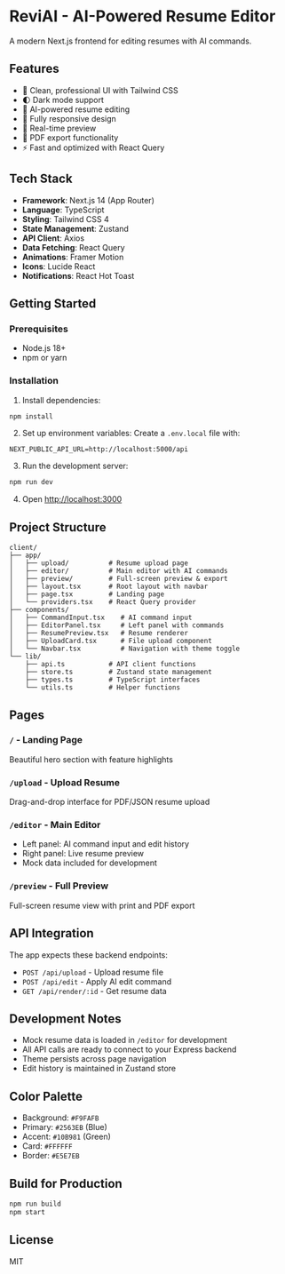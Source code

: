 # ReviAI - AI-Powered Resume Editor

A modern Next.js frontend for editing resumes with AI commands.

## Features

- 🎨 Clean, professional UI with Tailwind CSS
- 🌓 Dark mode support
- 🤖 AI-powered resume editing
- 📱 Fully responsive design
- 🎯 Real-time preview
- 📄 PDF export functionality
- ⚡ Fast and optimized with React Query

## Tech Stack

- **Framework**: Next.js 14 (App Router)
- **Language**: TypeScript
- **Styling**: Tailwind CSS 4
- **State Management**: Zustand
- **API Client**: Axios
- **Data Fetching**: React Query
- **Animations**: Framer Motion
- **Icons**: Lucide React
- **Notifications**: React Hot Toast

## Getting Started

### Prerequisites

- Node.js 18+ 
- npm or yarn

### Installation

1. Install dependencies:
```bash
npm install
```

2. Set up environment variables:
Create a `.env.local` file with:
```
NEXT_PUBLIC_API_URL=http://localhost:5000/api
```

3. Run the development server:
```bash
npm run dev
```

4. Open [http://localhost:3000](http://localhost:3000)

## Project Structure

```
client/
├── app/
│   ├── upload/          # Resume upload page
│   ├── editor/          # Main editor with AI commands
│   ├── preview/         # Full-screen preview & export
│   ├── layout.tsx       # Root layout with navbar
│   ├── page.tsx         # Landing page
│   └── providers.tsx    # React Query provider
├── components/
│   ├── CommandInput.tsx    # AI command input
│   ├── EditorPanel.tsx     # Left panel with commands
│   ├── ResumePreview.tsx   # Resume renderer
│   ├── UploadCard.tsx      # File upload component
│   └── Navbar.tsx          # Navigation with theme toggle
└── lib/
    ├── api.ts           # API client functions
    ├── store.ts         # Zustand state management
    ├── types.ts         # TypeScript interfaces
    └── utils.ts         # Helper functions
```

## Pages

### `/` - Landing Page
Beautiful hero section with feature highlights

### `/upload` - Upload Resume
Drag-and-drop interface for PDF/JSON resume upload

### `/editor` - Main Editor
- Left panel: AI command input and edit history
- Right panel: Live resume preview
- Mock data included for development

### `/preview` - Full Preview
Full-screen resume view with print and PDF export

## API Integration

The app expects these backend endpoints:

- `POST /api/upload` - Upload resume file
- `POST /api/edit` - Apply AI edit command
- `GET /api/render/:id` - Get resume data

## Development Notes

- Mock resume data is loaded in `/editor` for development
- All API calls are ready to connect to your Express backend
- Theme persists across page navigation
- Edit history is maintained in Zustand store

## Color Palette

- Background: `#F9FAFB`
- Primary: `#2563EB` (Blue)
- Accent: `#10B981` (Green)
- Card: `#FFFFFF`
- Border: `#E5E7EB`

## Build for Production

```bash
npm run build
npm start
```

## License

MIT
